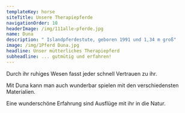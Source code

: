 ```yaml
---
templateKey: horse
siteTitle: Unsere Therapiepferde
navigationOrder: 10
headerImage: /img/111alle-pferde.jpg
name: Duna
description: " Islandpferdestute, geboren 1991 und 1,34 m groß"
image: /img/1Pferd Duna.jpg
headline: Unser mütterliches Therapiepferd
subheadline: ... gutmütig und erfahren!
---
```

Durch ihr ruhiges Wesen fasst jeder schnell Vertrauen zu ihr.

 Mit Duna kann man auch wunderbar spielen mit den verschiedensten Materialien. 

Eine wunderschöne Erfahrung sind Ausflüge mit ihr in die Natur.

